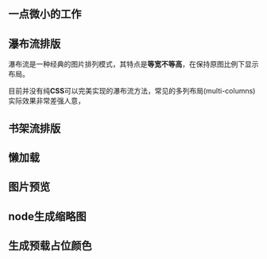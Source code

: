 
## 一点微小的工作



## 瀑布流排版

瀑布流是一种经典的图片排列模式，其特点是**等宽不等高**，在保持原图比例下显示布局。

目前并没有纯**CSS**可以完美实现的瀑布流方法，常见的多列布局(multi-columns)实际效果非常差强人意，

## 书架流排版
## 懒加载
## 图片预览
## node生成缩略图
## 生成预载占位颜色